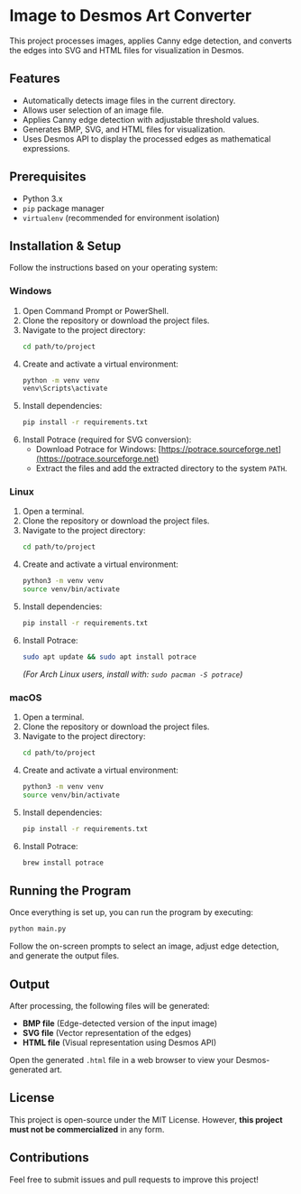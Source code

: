 # Image to Desmos Art Converter

This project processes images, applies Canny edge detection, and converts the edges into SVG and HTML files for visualization in Desmos.

## Features
- Automatically detects image files in the current directory.
- Allows user selection of an image file.
- Applies Canny edge detection with adjustable threshold values.
- Generates BMP, SVG, and HTML files for visualization.
- Uses Desmos API to display the processed edges as mathematical expressions.

## Prerequisites
- Python 3.x
- `pip` package manager
- `virtualenv` (recommended for environment isolation)

## Installation & Setup
Follow the instructions based on your operating system:

### Windows
1. Open Command Prompt or PowerShell.
2. Clone the repository or download the project files.
3. Navigate to the project directory:
   ```sh
   cd path/to/project
   ```
4. Create and activate a virtual environment:
   ```sh
   python -m venv venv
   venv\Scripts\activate
   ```
5. Install dependencies:
   ```sh
   pip install -r requirements.txt
   ```
6. Install Potrace (required for SVG conversion):
   - Download Potrace for Windows: [https://potrace.sourceforge.net](https://potrace.sourceforge.net)
   - Extract the files and add the extracted directory to the system `PATH`.

### Linux
1. Open a terminal.
2. Clone the repository or download the project files.
3. Navigate to the project directory:
   ```sh
   cd path/to/project
   ```
4. Create and activate a virtual environment:
   ```sh
   python3 -m venv venv
   source venv/bin/activate
   ```
5. Install dependencies:
   ```sh
   pip install -r requirements.txt
   ```
6. Install Potrace:
   ```sh
   sudo apt update && sudo apt install potrace
   ```
   *(For Arch Linux users, install with: `sudo pacman -S potrace`)*

### macOS
1. Open a terminal.
2. Clone the repository or download the project files.
3. Navigate to the project directory:
   ```sh
   cd path/to/project
   ```
4. Create and activate a virtual environment:
   ```sh
   python3 -m venv venv
   source venv/bin/activate
   ```
5. Install dependencies:
   ```sh
   pip install -r requirements.txt
   ```
6. Install Potrace:
   ```sh
   brew install potrace
   ```

## Running the Program
Once everything is set up, you can run the program by executing:
```sh
python main.py
```
Follow the on-screen prompts to select an image, adjust edge detection, and generate the output files.

## Output
After processing, the following files will be generated:
- **BMP file** (Edge-detected version of the input image)
- **SVG file** (Vector representation of the edges)
- **HTML file** (Visual representation using Desmos API)

Open the generated `.html` file in a web browser to view your Desmos-generated art.

## License
This project is open-source under the MIT License. However, **this project must not be commercialized** in any form.

## Contributions
Feel free to submit issues and pull requests to improve this project!

